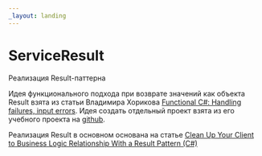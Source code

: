 ```yaml
---
_layout: landing
---
```


# ServiceResult
Реализация Result-паттерна

Идея функционального подхода при возврате значений как объекта Result взята из статьи Владимира Хорикова [Functional C#: Handling failures, input errors](https://enterprisecraftsmanship.com/posts/functional-c-handling-failures-input-errors/). Идея создать отдельный проект взята из его учебного проекта на [github](https://github.com/vkhorikov/CSharpFunctionalExtensions).

Реализация Result в основном основана на статье [Clean Up Your Client to Business Logic Relationship With a Result Pattern (C#)](https://alexdunn.org/2019/02/25/clean-up-your-client-to-business-logic-relationship-with-a-result-pattern-c/)
